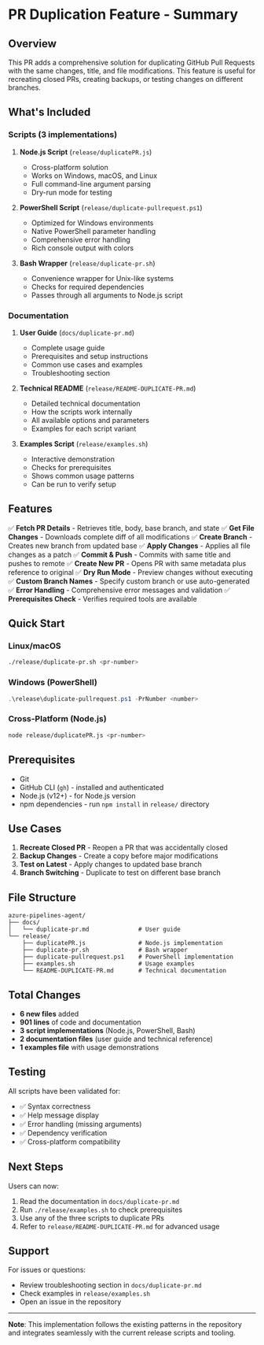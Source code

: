 # PR Duplication Feature - Summary

## Overview

This PR adds a comprehensive solution for duplicating GitHub Pull Requests with the same changes, title, and file modifications. This feature is useful for recreating closed PRs, creating backups, or testing changes on different branches.

## What's Included

### Scripts (3 implementations)

1. **Node.js Script** (`release/duplicatePR.js`)
   - Cross-platform solution
   - Works on Windows, macOS, and Linux
   - Full command-line argument parsing
   - Dry-run mode for testing

2. **PowerShell Script** (`release/duplicate-pullrequest.ps1`)
   - Optimized for Windows environments
   - Native PowerShell parameter handling
   - Comprehensive error handling
   - Rich console output with colors

3. **Bash Wrapper** (`release/duplicate-pr.sh`)
   - Convenience wrapper for Unix-like systems
   - Checks for required dependencies
   - Passes through all arguments to Node.js script

### Documentation

1. **User Guide** (`docs/duplicate-pr.md`)
   - Complete usage guide
   - Prerequisites and setup instructions
   - Common use cases and examples
   - Troubleshooting section

2. **Technical README** (`release/README-DUPLICATE-PR.md`)
   - Detailed technical documentation
   - How the scripts work internally
   - All available options and parameters
   - Examples for each script variant

3. **Examples Script** (`release/examples.sh`)
   - Interactive demonstration
   - Checks for prerequisites
   - Shows common usage patterns
   - Can be run to verify setup

## Features

✅ **Fetch PR Details** - Retrieves title, body, base branch, and state
✅ **Get File Changes** - Downloads complete diff of all modifications
✅ **Create Branch** - Creates new branch from updated base
✅ **Apply Changes** - Applies all file changes as a patch
✅ **Commit & Push** - Commits with same title and pushes to remote
✅ **Create New PR** - Opens PR with same metadata plus reference to original
✅ **Dry Run Mode** - Preview changes without executing
✅ **Custom Branch Names** - Specify custom branch or use auto-generated
✅ **Error Handling** - Comprehensive error messages and validation
✅ **Prerequisites Check** - Verifies required tools are available

## Quick Start

### Linux/macOS
```bash
./release/duplicate-pr.sh <pr-number>
```

### Windows (PowerShell)
```powershell
.\release\duplicate-pullrequest.ps1 -PrNumber <number>
```

### Cross-Platform (Node.js)
```bash
node release/duplicatePR.js <pr-number>
```

## Prerequisites

- Git
- GitHub CLI (`gh`) - installed and authenticated
- Node.js (v12+) - for Node.js version
- npm dependencies - run `npm install` in `release/` directory

## Use Cases

1. **Recreate Closed PR** - Reopen a PR that was accidentally closed
2. **Backup Changes** - Create a copy before major modifications
3. **Test on Latest** - Apply changes to updated base branch
4. **Branch Switching** - Duplicate to test on different base branch

## File Structure

```
azure-pipelines-agent/
├── docs/
│   └── duplicate-pr.md              # User guide
└── release/
    ├── duplicatePR.js               # Node.js implementation
    ├── duplicate-pr.sh              # Bash wrapper
    ├── duplicate-pullrequest.ps1    # PowerShell implementation
    ├── examples.sh                  # Usage examples
    └── README-DUPLICATE-PR.md       # Technical documentation
```

## Total Changes

- **6 new files** added
- **901 lines** of code and documentation
- **3 script implementations** (Node.js, PowerShell, Bash)
- **2 documentation files** (user guide and technical reference)
- **1 examples file** with usage demonstrations

## Testing

All scripts have been validated for:
- ✅ Syntax correctness
- ✅ Help message display
- ✅ Error handling (missing arguments)
- ✅ Dependency verification
- ✅ Cross-platform compatibility

## Next Steps

Users can now:
1. Read the documentation in `docs/duplicate-pr.md`
2. Run `./release/examples.sh` to check prerequisites
3. Use any of the three scripts to duplicate PRs
4. Refer to `release/README-DUPLICATE-PR.md` for advanced usage

## Support

For issues or questions:
- Review troubleshooting section in `docs/duplicate-pr.md`
- Check examples in `release/examples.sh`
- Open an issue in the repository

---

**Note**: This implementation follows the existing patterns in the repository and integrates seamlessly with the current release scripts and tooling.
